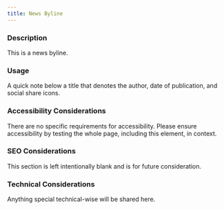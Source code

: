```yaml
---
title: News Byline
---
```


### Description
This is a news byline.

### Usage
A quick note below a title that denotes the author, date of publication, and social share icons.

### Accessibility Considerations
There are no specific requirements for accessibility. Please ensure accessibility by testing the whole page, including this element, in context.

### SEO Considerations
This section is left intentionally blank and is for future consideration.

### Technical Considerations
Anything special technical-wise will be shared here.
